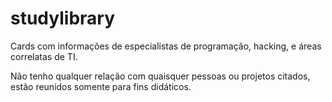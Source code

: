 # studylibrary
Cards com informações de especialistas de programação, hacking, e áreas correlatas de TI.

Não tenho qualquer relação com quaisquer pessoas ou projetos citados, estão reunidos somente para fins didáticos.
